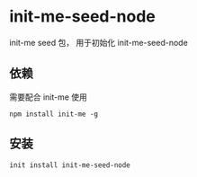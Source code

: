 # init-me-seed-node
init-me seed 包， 用于初始化 init-me-seed-node

## 依赖
需要配合 init-me 使用
```
npm install init-me -g
```

## 安装
```
init install init-me-seed-node
```